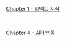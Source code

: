 [Chapter 1 - 리액트 시작](.\vlpt-react-app\chapter1.md)

<br>

[Chapter 4 - API 연동](.\api-integrate\chapter4.md)

<br>
